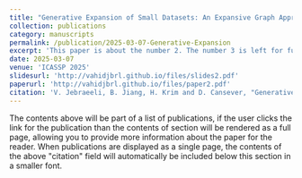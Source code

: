 ```yaml
---
title: "Generative Expansion of Small Datasets: An Expansive Graph Approach"
collection: publications
category: manuscripts
permalink: /publication/2025-03-07-Generative-Expansion
excerpt: 'This paper is about the number 2. The number 3 is left for future work.'
date: 2025-03-07
venue: 'ICASSP 2025'
slidesurl: 'http://vahidjbrl.github.io/files/slides2.pdf'
paperurl: 'http://vahidjbrl.github.io/files/paper2.pdf'
citation: 'V. Jebraeeli, B. Jiang, H. Krim and D. Cansever, "Generative Expansion of Small Datasets: An Expansive Graph Approach," ICASSP 2025 - 2025 IEEE International Conference on Acoustics, Speech and Signal Processing (ICASSP), Hyderabad, India, 2025, pp. 1-5, doi: 10.1109/ICASSP49660.2025.10887596.'
---
```


The contents above will be part of a list of publications, if the user clicks the link for the publication than the contents of section will be rendered as a full page, allowing you to provide more information about the paper for the reader. When publications are displayed as a single page, the contents of the above "citation" field will automatically be included below this section in a smaller font.
